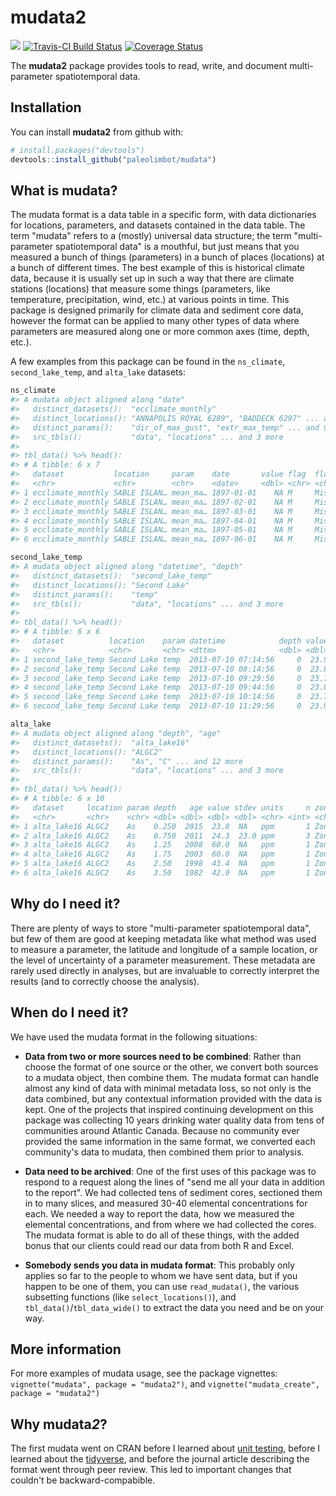 
<!-- README.md is generated from README.Rmd. Please edit that file -->
mudata2
=======

[![](http://cranlogs.r-pkg.org/badges/mudata2)](https://cran.r-project.org/package=mudata2) [![Travis-CI Build Status](https://travis-ci.org/paleolimbot/mudata.svg?branch=master)](https://travis-ci.org/paleolimbot/mudata) [![Coverage Status](https://img.shields.io/codecov/c/github/paleolimbot/mudata/master.svg)](https://codecov.io/github/paleolimbot/mudata?branch=master)

The **mudata2** package provides tools to read, write, and document multi-parameter spatiotemporal data.

Installation
------------

You can install **mudata2** from github with:

``` r
# install.packages("devtools")
devtools::install_github("paleolimbot/mudata")
```

What is mudata?
---------------

The mudata format is a data table in a specific form, with data dictionaries for locations, parameters, and datasets contained in the data table. The term "mudata" refers to a (mostly) universal data structure; the term "multi-parameter spatiotemporal data" is a mouthful, but just means that you measured a bunch of things (parameters) in a bunch of places (locations) at a bunch of different times. The best example of this is historical climate data, because it is usually set up in such a way that there are climate stations (locations) that measure some things (parameters, like temperature, precipitation, wind, etc.) at various points in time. This package is designed primarily for climate data and sediment core data, however the format can be applied to many other types of data where parameters are measured along one or more common axes (time, depth, etc.).

A few examples from this package can be found in the `ns_climate`, `second_lake_temp`, and `alta_lake` datasets:

``` r
ns_climate
#> A mudata object aligned along "date"
#>   distinct_datasets():  "ecclimate_monthly"
#>   distinct_locations(): "ANNAPOLIS ROYAL 6289", "BADDECK 6297" ... and 13 more
#>   distinct_params():    "dir_of_max_gust", "extr_max_temp" ... and 9 more
#>   src_tbls():           "data", "locations" ... and 3 more
#> 
#> tbl_data() %>% head():
#> # A tibble: 6 x 7
#>   dataset           location     param    date       value flag  flag_text
#>   <chr>             <chr>        <chr>    <date>     <dbl> <chr> <chr>    
#> 1 ecclimate_monthly SABLE ISLAN… mean_ma… 1897-01-01    NA M     Missing  
#> 2 ecclimate_monthly SABLE ISLAN… mean_ma… 1897-02-01    NA M     Missing  
#> 3 ecclimate_monthly SABLE ISLAN… mean_ma… 1897-03-01    NA M     Missing  
#> 4 ecclimate_monthly SABLE ISLAN… mean_ma… 1897-04-01    NA M     Missing  
#> 5 ecclimate_monthly SABLE ISLAN… mean_ma… 1897-05-01    NA M     Missing  
#> 6 ecclimate_monthly SABLE ISLAN… mean_ma… 1897-06-01    NA M     Missing
```

``` r
second_lake_temp
#> A mudata object aligned along "datetime", "depth"
#>   distinct_datasets():  "second_lake_temp"
#>   distinct_locations(): "Second Lake"
#>   distinct_params():    "temp"
#>   src_tbls():           "data", "locations" ... and 3 more
#> 
#> tbl_data() %>% head():
#> # A tibble: 6 x 6
#>   dataset          location    param datetime            depth value
#>   <chr>            <chr>       <chr> <dttm>              <dbl> <dbl>
#> 1 second_lake_temp Second Lake temp  2013-07-10 07:14:56     0  23.9
#> 2 second_lake_temp Second Lake temp  2013-07-10 08:14:56     0  23.8
#> 3 second_lake_temp Second Lake temp  2013-07-10 09:29:56     0  23.7
#> 4 second_lake_temp Second Lake temp  2013-07-10 09:44:56     0  23.8
#> 5 second_lake_temp Second Lake temp  2013-07-10 10:14:56     0  23.7
#> 6 second_lake_temp Second Lake temp  2013-07-10 11:29:56     0  23.9
```

``` r
alta_lake
#> A mudata object aligned along "depth", "age"
#>   distinct_datasets():  "alta_lake16"
#>   distinct_locations(): "ALGC2"
#>   distinct_params():    "As", "C" ... and 12 more
#>   src_tbls():           "data", "locations" ... and 3 more
#> 
#> tbl_data() %>% head():
#> # A tibble: 6 x 10
#>   dataset     location param depth   age value stdev units     n zone  
#>   <chr>       <chr>    <chr> <dbl> <dbl> <dbl> <dbl> <chr> <int> <chr> 
#> 1 alta_lake16 ALGC2    As    0.250  2015  23.0  NA   ppm       1 Zone 3
#> 2 alta_lake16 ALGC2    As    0.750  2011  24.3  23.0 ppm       3 Zone 3
#> 3 alta_lake16 ALGC2    As    1.25   2008  60.0  NA   ppm       1 Zone 3
#> 4 alta_lake16 ALGC2    As    1.75   2003  60.0  NA   ppm       1 Zone 3
#> 5 alta_lake16 ALGC2    As    2.50   1998  43.4  NA   ppm       1 Zone 3
#> 6 alta_lake16 ALGC2    As    3.50   1982  42.0  NA   ppm       1 Zone 3
```

Why do I need it?
-----------------

There are plenty of ways to store "multi-parameter spatiotemporal data", but few of them are good at keeping metadata like what method was used to measure a parameter, the latitude and longitude of a sample location, or the level of uncertainty of a parameter measurement. These metadata are rarely used directly in analyses, but are invaluable to correctly interpret the results (and to correctly choose the analysis).

When do I need it?
------------------

We have used the mudata format in the following situations:

-   **Data from two or more sources need to be combined**: Rather than choose the format of one source or the other, we convert both sources to a mudata object, then combine them. The mudata format can handle almost any kind of data with minimal metadata loss, so not only is the data combined, but any contextual information provided with the data is kept. One of the projects that inspired continuing development on this package was collecting 10 years drinking water quality data from tens of communities around Atlantic Canada. Because no community ever provided the same information in the same format, we converted each community's data to mudata, then combined them prior to analysis.

-   **Data need to be archived**: One of the first uses of this package was to respond to a request along the lines of "send me all your data in addition to the report". We had collected tens of sediment cores, sectioned them in to many slices, and measured 30-40 elemental concentrations for each. We needed a way to report the data, how we measured the elemental concentrations, and from where we had collected the cores. The mudata format is able to do all of these things, with the added bonus that our clients could read our data from both R and Excel.

-   **Somebody sends you data in mudata format**: This probably only applies so far to the people to whom we have sent data, but if you happen to be one of them, you can use `read_mudata()`, the various subsetting functions (like `select_locations()`), and `tbl_data()`/`tbl_data_wide()` to extract the data you need and be on your way.

More information
----------------

For more examples of mudata usage, see the package vignettes: `vignette("mudata", package = "mudata2")`, and `vignette("mudata_create", package = "mudata2")`

Why mudata*2*?
--------------

The first mudata went on CRAN before I learned about [unit testing](https://github.com/r-lib/testthat), before I learned about the [tidyverse](https://www.tidyverse.org/), and before the journal article describing the format went through peer review. This led to important changes that couldn't be backward-compabible.
